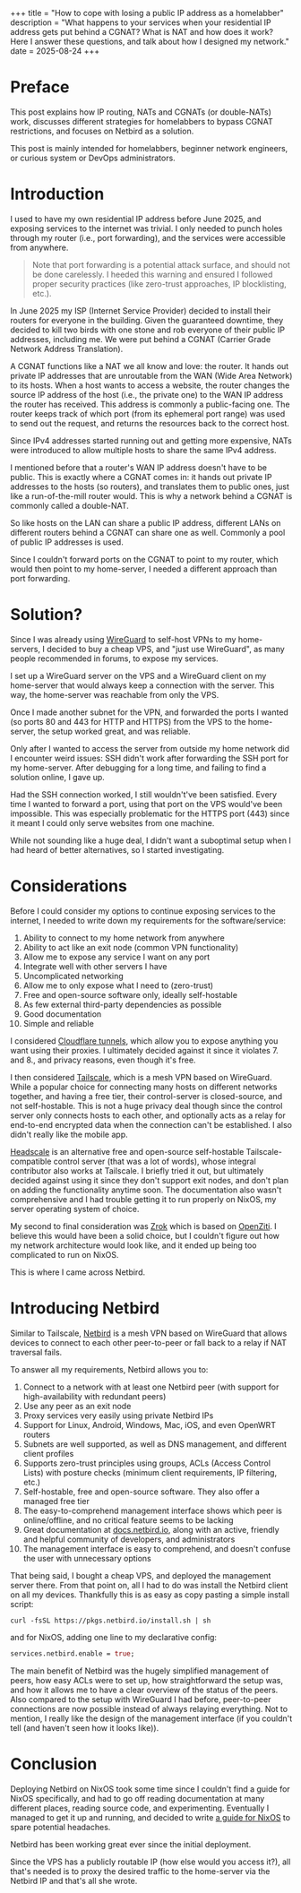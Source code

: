 +++
title = "How to cope with losing a public IP address as a homelabber"
description = "What happens to your services when your residential IP address gets put behind a CGNAT? What is NAT and how does it work? Here I answer these questions, and talk about how I designed my network."
date = 2025-08-24
+++

# Preface

This post explains how IP routing, NATs and CGNATs (or double-NATs) work, discusses different strategies for homelabbers to bypass CGNAT restrictions, and focuses on Netbird as a solution.

This post is mainly intended for homelabbers, beginner network engineers, or curious system or DevOps administrators.

# Introduction

I used to have my own residential IP address before June 2025, and exposing services to the internet was trivial. I only needed to punch holes through my router (i.e., port forwarding), and the services were accessible from anywhere.

> Note that port forwarding is a potential attack surface, and should not be done carelessly. I heeded this warning and ensured I followed proper security practices (like zero-trust approaches, IP blocklisting, etc.).

In June 2025 my ISP (Internet Service Provider) decided to install their routers for everyone in the building. Given the guaranteed downtime, they decided to kill two birds with one stone and rob everyone of their public IP addresses, including me. We were put behind a CGNAT (Carrier Grade Network Address Translation).

A CGNAT functions like a NAT we all know and love: the router. It hands out private IP addresses that are unroutable from the WAN (Wide Area Network) to its hosts. When a host wants to access a website, the router changes the source IP address of the host (i.e., the private one) to the WAN IP address the router has received. This address is commonly a public-facing one. The router keeps track of which port (from its ephemeral port range) was used to send out the request, and returns the resources back to the correct host.

Since IPv4 addresses started running out and getting more expensive, NATs were introduced to allow multiple hosts to share the same IPv4 address.

I mentioned before that a router's WAN IP address doesn't have to be public. This is exactly where a CGNAT comes in: it hands out private IP addresses to the hosts (so routers), and translates them to public ones, just like a run-of-the-mill router would. This is why a network behind a CGNAT is commonly called a double-NAT.

So like hosts on the LAN can share a public IP address, different LANs on different routers behind a CGNAT can share one as well. Commonly a pool of public IP addresses is used.

Since I couldn't forward ports on the CGNAT to point to my router, which would then point to my home-server, I needed a different approach than port forwarding.

# Solution?

Since I was already using [WireGuard](https://www.wireguard.com/) to self-host VPNs to my home-servers, I decided to buy a cheap VPS, and "just use WireGuard", as many people recommended in forums, to expose my services.

I set up a WireGuard server on the VPS and a WireGuard client on my home-server that would always keep a connection with the server. This way, the home-server was reachable from only the VPS.

Once I made another subnet for the VPN, and forwarded the ports I wanted (so ports 80 and 443 for HTTP and HTTPS) from the VPS to the home-server, the setup worked great, and was reliable.

Only after I wanted to access the server from outside my home network did I encounter weird issues: SSH didn't work after forwarding the SSH port for my home-server. After debugging for a long time, and failing to find a solution online, I gave up.

Had the SSH connection worked, I still wouldn't've been satisfied. Every time I wanted to forward a port, using that port on the VPS would've been impossible. This was especially problematic for the HTTPS port (443) since it meant I could only serve websites from one machine.

While not sounding like a huge deal, I didn't want a suboptimal setup when I had heard of better alternatives, so I started investigating.

# Considerations

Before I could consider my options to continue exposing services to the internet, I needed to write down my requirements for the software/service:

 1. Ability to connect to my home network from anywhere
 2. Ability to act like an exit node (common VPN functionality)
 3. Allow me to expose any service I want on any port
 4. Integrate well with other servers I have
 5. Uncomplicated networking
 6. Allow me to only expose what I need to (zero-trust)
 7. Free and open-source software only, ideally self-hostable
 8. As few external third-party dependencies as possible
 9. Good documentation
10. Simple and reliable

I considered [Cloudflare tunnels](https://developers.cloudflare.com/cloudflare-one/connections/connect-devices/warp/configure-warp/route-traffic/split-tunnels/), which allow you to expose anything you want using their proxies. I ultimately decided against it since it violates 7. and 8., and privacy reasons, even though it's free.

I then considered [Tailscale](https://tailscale.com/), which is a mesh VPN based on WireGuard. While a popular choice for connecting many hosts on different networks together, and having a free tier, their control-server is closed-source, and not self-hostable. This is not a huge privacy deal though since the control server only connects hosts to each other, and optionally acts as a relay for end-to-end encrypted data when the connection can't be established. I also didn't really like the mobile app.

[Headscale](https://headscale.net/stable/) is an alternative free and open-source self-hostable Tailscale-compatible control server (that was a lot of words), whose integral contributor also works at Tailscale. I briefly tried it out, but ultimately decided against using it since they don't support exit nodes, and don't plan on adding the functionality anytime soon. The documentation also wasn't comprehensive and I had trouble getting it to run properly on NixOS, my server operating system of choice.

My second to final consideration was [Zrok](https://zrok.io/) which is based on [OpenZiti](https://openziti.io/). I believe this would have been a solid choice, but I couldn't figure out how my network architecture would look like, and it ended up being too complicated to run on NixOS.

This is where I came across Netbird.

# Introducing Netbird

Similar to Tailscale, [Netbird](https://netbird.io/) is a mesh VPN based on WireGuard that allows devices to connect to each other peer-to-peer or fall back to a relay if NAT traversal fails.

To answer all my requirements, Netbird allows you to:

 1. Connect to a network with at least one Netbird peer (with support for high-availability with redundant peers)
 2. Use any peer as an exit node
 3. Proxy services very easily using private Netbird IPs
 4. Support for Linux, Android, Windows, Mac, iOS, and even OpenWRT routers
 5. Subnets are well supported, as well as DNS management, and different client profiles
 6. Supports zero-trust principles using groups, ACLs (Access Control Lists) with posture checks (minimum client requirements, IP filtering, etc.)
 7. Self-hostable, free and open-source software. They also offer a managed free tier
 8. The easy-to-comprehend management interface shows which peer is online/offline, and no critical feature seems to be lacking
 9. Great documentation at [docs.netbird.io](https://docs.netbird.io/), along with an active, friendly and helpful community of developers, and administrators
10. The management interface is easy to comprehend, and doesn't confuse the user with unnecessary options

That being said, I bought a cheap VPS, and deployed the management server there. From that point on, all I had to do was install the Netbird client on all my devices. Thankfully this is as easy as copy pasting a simple install script:
```bash, copy
curl -fsSL https://pkgs.netbird.io/install.sh | sh
```
and for NixOS, adding one line to my declarative config: 
```nix
services.netbird.enable = true;
```

The main benefit of Netbird was the hugely simplified management of peers, how easy ACLs were to set up, how straightforward the setup was, and how it allows me to have a clear overview of the status of the peers. Also compared to the setup with WireGuard I had before, peer-to-peer connections are now possible instead of always relaying everything. Not to mention, I really like the design of the management interface (if you couldn't tell (and haven't seen how it looks like)).

# Conclusion

Deploying Netbird on NixOS took some time since I couldn't find a guide for NixOS specifically, and had to go off reading documentation at many different places, reading source code, and experimenting. Eventually I managed to get it up and running, and decided to write [a guide for NixOS](https://lukadeka.com/blog/TODO) to spare potential headaches.

Netbird has been working great ever since the initial deployment.

Since the VPS has a publicly routable IP (how else would you access it?), all that's needed is to proxy the desired traffic to the home-server via the Netbird IP and that's all she wrote.

